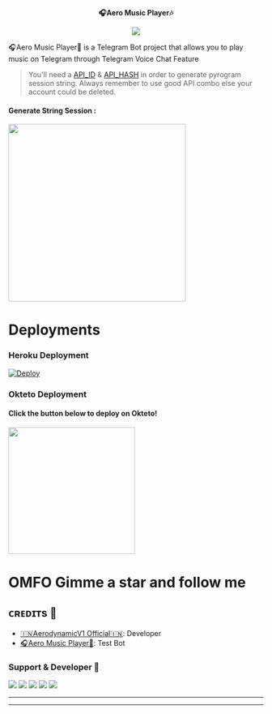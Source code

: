 <p align="center">
    <br><b>🎧Aero Music Player🎶</b><br>
</p>
<p align="center"><a href="https://t.me/AerodynamicV1_Promotion"><img src="https://telegra.ph//file/c6d7af5a8dc30ea72764f.jpg"></a></p>

🎧Aero Music Player🎵 is a Telegram Bot project that allows you to play music on Telegram through Telegram Voice Chat Feature</b><br>

> You'll need a [API_ID](https://my.telegram.org/auth) & [API_HASH](https://my.telegram.org/auth) in order to generate pyrogram session string. 
> Always remember to use good API combo else your account could be deleted.

<h4> Generate String Session : </h4>    
<p><a href="https://telegram.me/YukkiStringBot?lite=1&outputonly=1#main.py"><img src="https://img.shields.io/badge/Generate%20On%20Repl-blueviolet?style=for-the-badge&logo=appveyor" width="350""/></a></p>

</details>

  
  
# Deployments
  
### Heroku Deployment
  
  [![Deploy](https://www.herokucdn.com/deploy/button.svg)](https://heroku.com/deploy?template=https://github.com/AerodynamicV1Botz/AeroVC_Bot)
  
  
###  Okteto Deployment

<h4>Click the button below to deploy on Okteto!</h4>
<a href="https://cloud.okteto.com/deploy?repository=https://github.com/AerodynamicV1Botz/AeroVC_Bot"><img src="https://img.shields.io/badge/Deploy%20To%20Okteto-informational?style=for-the-badge&logo=Okteto" width="250""/></a>

  
# OMFO Gimme a star and follow me
  
## ᴄʀᴇᴅɪᴛs 💖
- [🇮🇳AerodynamicV1 Official🇮🇳](https://github.com/AerodynamicV1Botz): Developer
- [🎧Aero Music Player🎵](https://telegram.me/AeroVC_Bot): Test Bot

### Support & Developer 🎑
<a href="https://heroku.com/deploy?template=https://github.com/AerodynamicV1Botz"><img src="https://img.shields.io/badge/pro%20 Follow.svg?style=for-the-badge&logo=Python"></a>
<a href="https://t.me/AerodynamicV1_OFFICIAL"><img src="https://img.shields.io/badge/AerodynamicV1~🇮🇳.svg?style=for-the-badge&logo=Python"></a>
<a href="https://telegram.me/AerodynamicV1_UPDATE"><img src="https://img.shields.io/badge/-UPDATE%20Group-blue.svg?style=for-the-badge&logo=Telegram"></a>
<a href="https://telegram.me/AerodynamicV1_Promotion"><img src="https://img.shields.io/badge/-SUPPORT%20Group-blue.svg?style=for-the-badge&logo=Telegram"></a>
<a href="https://telegram.me/AerodynamicV1_OFFICIAL"><img src="https://img.shields.io/badge/%20Developer-blue.svg?style=for-the-badge&logo=Telegram"></a>

------------------------------------------------
-------------------------------------------------
